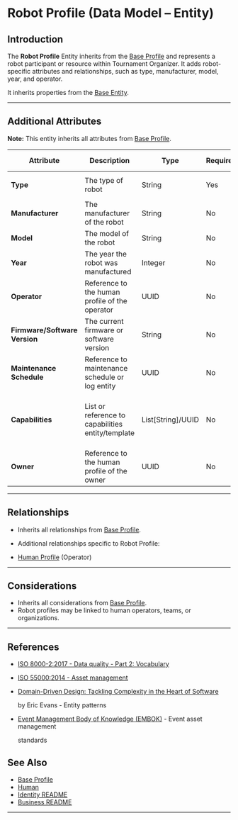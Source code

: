 # **Robot Profile** (Data Model – Entity)

## **Introduction**

The **Robot Profile** Entity inherits from the [Base Profile](../../identity/profile/base_profile.md) and
represents a robot participant or resource within Tournament Organizer. It adds robot-specific attributes and
relationships, such as type, manufacturer, model, year, and operator.

It inherits properties from the [Base Entity](../../foundation/base_entity.md).

---

## **Additional Attributes**

**Note:** This entity inherits all attributes from [Base Profile](../../identity/profile/base_profile.md).

| Attribute                     | Description                                       | Type                   | Required | Notes / Example                                                                                                                                                                                                        |
| ----------------------------- | ------------------------------------------------- | ---------------------- | -------- | ---------------------------------------------------------------------------------------------------------------------------------------------------------------------------------------------------------------------- |
| **Type**                      | The type of robot                                 | String                 | Yes      | `"Humanoid"`, `"Industrial"`, `"Drone"`                                                                                                                                                                                |
| **Manufacturer**              | The manufacturer of the robot                     | String                 | No       | `"Boston Dynamics"`, `"KUKA"`                                                                                                                                                                                          |
| **Model**                     | The model of the robot                            | String                 | No       | `"Atlas"`, `"KR 10"`                                                                                                                                                                                                   |
| **Year**                      | The year the robot was manufactured               | Integer                | No       | `2022`                                                                                                                                                                                                                 |
| **Operator**                  | Reference to the human profile of the operator    | UUID                   | No       | Links to [Human Profile](../../identity/profile/human.md)                                                                                                                                                   |
| **Firmware/Software Version** | The current firmware or software version          | String                 | No       | Example: "v2.1.0"                                                                                                                                                                                                      |
| **Maintenance Schedule**      | Reference to maintenance schedule or log entity   | UUID                   | No       | Links to Maintenance Log <!-- TODO: Create maintenance log -->                                              |
| **Capabilities**              | List or reference to capabilities entity/template | List[String]/UUID      | No       | Example: ["Navigation", "Object Detection"] or link to Capabilities <!-- TODO: Create capabilities model --> |
| **Owner**                     | Reference to the human profile of the owner       | UUID                   | No       | Links to [Human Profile](../../identity/profile/human.md)                                                                                                                                                   |

---

## **Relationships**

- Inherits all relationships from [Base Profile](../../identity/profile/base_profile.md).
- Additional relationships specific to Robot Profile:

- [Human Profile](../../identity/profile/human.md) (Operator)

---

## **Considerations**

- Inherits all considerations from [Base Profile](../../identity/profile/base_profile.md).
- Robot profiles may be linked to human operators, teams, or organizations.

---

## References

- [ISO 8000-2:2017 - Data quality - Part 2: Vocabulary](https://www.iso.org/standard/36326.html)
- [ISO 55000:2014 - Asset management](https://www.iso.org/standard/55088.html)
- [Domain-Driven Design: Tackling Complexity in the Heart of Software](https://www.amazon.com/Domain-Driven-Design-Tackling-Complexity-Software/dp/0321125215)

  by Eric Evans - Entity patterns

- [Event Management Body of Knowledge (EMBOK)](https://www.embok.org/index.php/embok-model) - Event asset management

  standards

## See Also

- [Base Profile](../../identity/profile/base_profile.md)
- [Human](../../identity/profile/human.md)
- [Identity README](../../identity/README.md)
- [Business README](../../README.md)

---
